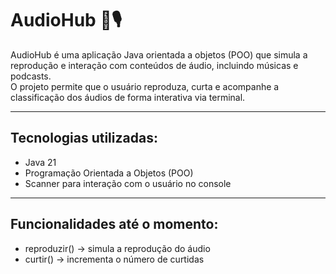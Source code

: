 # AudioHub 🎵🎙️

AudioHub é uma aplicação Java orientada a objetos (POO) que simula a reprodução e interação com conteúdos de áudio, incluindo músicas e podcasts.  
O projeto permite que o usuário reproduza, curta e acompanhe a classificação dos áudios de forma interativa via terminal.

---

## Tecnologias utilizadas:

- Java 21
- Programação Orientada a Objetos (POO)
- Scanner para interação com o usuário no console

---

## Funcionalidades até o momento:

  - reproduzir() → simula a reprodução do áudio
  - curtir() → incrementa o número de curtidas
